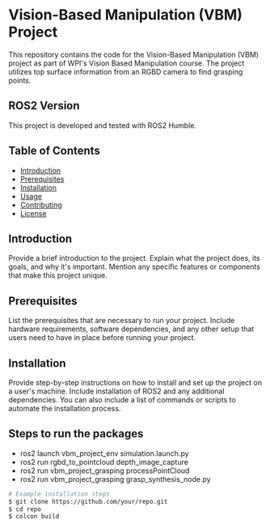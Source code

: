 # Vision-Based Manipulation (VBM) Project

This repository contains the code for the Vision-Based Manipulation (VBM) project as part of WPI's Vision Based Manipulation course. The project utilizes top surface information from an RGBD camera to find grasping points.

## ROS2 Version

This project is developed and tested with ROS2 Humble.

## Table of Contents
- [Introduction](#introduction)
- [Prerequisites](#prerequisites)
- [Installation](#installation)
- [Usage](#usage)
- [Contributing](#contributing)
- [License](#license)

## Introduction

Provide a brief introduction to the project. Explain what the project does, its goals, and why it's important. Mention any specific features or components that make this project unique.

## Prerequisites

List the prerequisites that are necessary to run your project. Include hardware requirements, software dependencies, and any other setup that users need to have in place before running your project.

## Installation

Provide step-by-step instructions on how to install and set up the project on a user's machine. Include installation of ROS2 and any additional dependencies. You can also include a list of commands or scripts to automate the installation process.


## Steps to run the packages
- ros2 launch vbm_project_env simulation.launch.py
- ros2 run rgbd_to_pointcloud depth_image_capture
- ros2 run vbm_project_grasping processPointCloud
- ros2 run vbm_project_grasping grasp_synthesis_node.py

```bash
# Example installation steps
$ git clone https://github.com/your/repo.git
$ cd repo
$ colcon build
